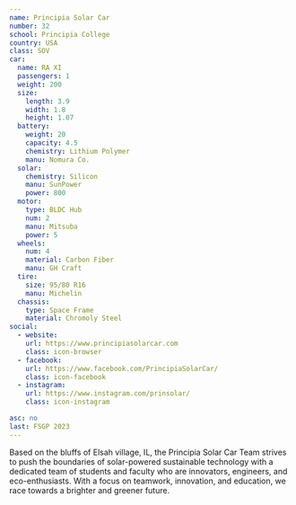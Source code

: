 ```yaml
---
name: Principia Solar Car
number: 32
school: Principia College
country: USA
class: SOV
car: 
  name: RA XI
  passengers: 1
  weight: 200
  size:
    length: 3.9
    width: 1.8
    height: 1.07
  battery: 
    weight: 20
    capacity: 4.5
    chemistry: Lithium Polymer
    manu: Nomura Co.
  solar: 
    chemistry: Silicon
    manu: SunPower
    power: 800
  motor: 
    type: BLDC Hub
    num: 2
    manu: Mitsuba
    power: 5
  wheels: 
    num: 4
    material: Carbon Fiber
    manu: GH Craft
  tire:
    size: 95/80 R16
    manu: Michelin
  chassis: 
    type: Space Frame
    material: Chromoly Steel
social: 
  - website: 
    url: https://www.principiasolarcar.com
    class: icon-browser
  - facebook: 
    url: https://www.facebook.com/PrincipiaSolarCar/
    class: icon-facebook
  - instagram: 
    url: https://www.instagram.com/prinsolar/
    class: icon-instagram

asc: no
last: FSGP 2023
---
```

Based on the bluffs of Elsah village, IL, the Principia Solar Car Team strives to push the boundaries of solar-powered sustainable technology with a dedicated team of students and faculty who are innovators, engineers, and eco-enthusiasts. With a focus on teamwork, innovation, and education, we race towards a brighter and greener future.